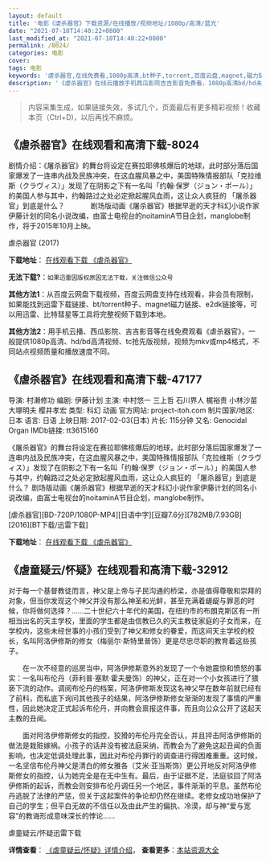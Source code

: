 ```yaml
---
layout: default
title: '电影《虐杀器官》下载资源/在线播放/视频地址/1080p/高清/蓝光'
date: "2021-07-10T14:40:22+0800"
last_modified_at: "2021-07-10T14:40:22+0800"
permalink: /8024/
categories: 电影
cover:
tags: 电影
keywords: '虐杀器官,在线免费看,1080p高清,bt种子,torrent,百度云盘,magnet,磁力链,迅雷下载资源'
description: '《虐杀器官》在线云播放手机西瓜影院吉吉影音免费看，1080p高清bd/hd未删减完整版和tc抢先枪版，mkv/mp4格式，附带bt/torrent种子、magnet/磁力链、百度云盘、网盘资源迅雷下载链接'
---
```


>内容采集生成，如果链接失效，多试几个，页面最后有更多精彩视频！收藏本页（Ctrl+D)，以后再找不麻烦。


## 《虐杀器官》在线观看和高清下载-8024

剧情介绍：《屠杀器官》的舞台将设定在赛拉耶佛核爆后的地球，此时部分落后国家爆发了一连串内战及民族冲突，在这血腥风暴之中，美国特殊情报部队「克拉维斯（クラヴィス）」发现了在阴影之下有一名叫「约翰·保罗（ジョン・ポール）」的美国人参与其中，约翰路过之处必定掀起腥风血雨，这让众人疯狂的 「屠杀器官」到底是什么？      　　剧场版动画《屠杀器官》根据早逝的天才科幻小说作家伊藤计划的同名小说改编，由富士电视台的noitaminA节目企划，manglobe制作，将于2015年10月上映。


虐杀器官 (2017)

**下载地址**： [在线观看下载 《虐杀器官》](https://www.btbtdy.me/btdy/dy11769.html) 


**无法下载?**：`如果迅雷因版权原因无法下载，关注微信公众号 `

**其他方法1**：从百度云网盘下载视频，百度云网盘支持在线观看，非会员有限制，如果能找到迅雷下载链接、bt/torrent种子、magnet磁力链接、e2dk链接等，可以用迅雷、比特彗星等工具将完整视频下载到本地。

**其他方法2**：用手机云播、西瓜影院、吉吉影音等在线免费观看《虐杀器官》，一般提供1080p高清、hd/bd高清视频、tc抢先版视频，视频为mkv或mp4格式，不同站点视频质量和播放速度不同。


## 《虐杀器官》在线观看和高清下载-47177

导演: 村濑修功 编剧: 伊藤计划 主演: 中村悠一 三上哲 石川界人 梶裕贵 小林沙苗 大塚明夫 樱井孝宏 类型: 科幻 动画 官方网站: project-itoh.com 制片国家/地区: 日本 语言: 日语 上映日期: 2017-02-03(日本) 片长: 115分钟 又名: Genocidal Organ IMDb链接: tt3615160

《屠杀器官》的舞台将设定在赛拉耶佛核爆后的地球，此时部分落后国家爆发了一连串内战及民族冲突，在这血腥风暴之中，美国特殊情报部队「克拉维斯（クラヴィス）」发现了在阴影之下有一名叫「约翰·保罗（ジョン・ポール）」的美国人参与其中，约翰路过之处必定掀起腥风血雨，这让众人疯狂的 「屠杀器官」到底是什么？ 剧场版动画《屠杀器官》根据早逝的天才科幻小说作家伊藤计划的同名小说改编，由富士电视台的noitaminA节目企划，manglobe制作。


[虐杀器官][BD-720P/1080P-MP4][日语中字][豆瓣7.6分][782MB/7.93GB][2016][BT下载/迅雷下载]

**下载地址**： [在线观看下载 《虐杀器官》](https://www.btdx8.com/torrent/nsqg_2017.html) 


## 《虐童疑云/怀疑》在线观看和高清下载-32912

对于每一个基督教徒而言，神父是上帝与子民沟通的桥梁，亦是值得尊敬和崇拜的对象，但当你发现这个神父并没有那么神圣和光鲜，甚至充满着龌龊与罪恶的时候，你将做何选择？&hellip;…二十世纪六十年代的美国，在纽约市的布朗克斯区有一所相当出名的天主学校，里面的学生都是由信教已久的天主教徒家庭的子女而来，在学校内，这些未经世事的小孩们受到了神父和修女的眷爱，而这间天主学校的校长，名叫阿洛伊修斯的修女（梅丽尔&middot;斯特里普饰）更是尽忠尽职的教育着这些孩子。</p>　　在一次不经意的巡房当中，阿洛伊修斯意外的发现了一个令她震惊和愤怒的事实：一名叫布伦丹（菲利普&middot;塞默·霍夫曼饰）的神父，正在对一个小女孩进行了猥亵下流的动作。调阅布伦丹的档案，阿洛伊修斯发现这名神父早在数年前就已经有了前科，而私底下询问其他孩子的结果，阿洛伊修斯修女渐渐的发现了事情的严重性，因此她决定正式起诉布伦丹，并向教会禀报这件事，而且向公众公开了这起天主教的丑闻。</p>　　面对阿洛伊修斯修女的指控，狡猾的布伦丹完全否认，并且抨击阿洛伊修斯的做法是栽赃嫁祸。小孩子的话并没有被法庭采纳，而教会为了避免这起丑闻的负面影响，也决定低调处理此事，因此对布伦丹罪行的调查进行得困难重重。这时候，一名坚信布伦丹神父是清白的修女雅各（艾米&middot;亚当斯饰）更公开地反对阿洛伊修斯修女的指控，认为她完全是在无中生有。最后，由于证据不足，法庭驳回了阿洛伊修斯的起诉，而教会则安排布伦丹调任另一个地区，事件渐渐的平息。虽然布伦丹逃脱了法律的严惩，但关于这起案件的争论却仍然在继续。老修女成功地保护了自己的学生；但平白无故的不信任以及由此产生的偏执、冷漠，却与神&ldquo;爱与宽容”的教诲形成意味深长的悖论……


虐童疑云/怀疑迅雷下载

**详情查看**： [《虐童疑云/怀疑》详情介绍](/movie/32912/)， **查看更多**：[本站资源大全](/movie/t/all/)

